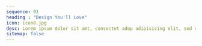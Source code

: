 ```yaml
---
sequence: 01
heading : "Design You'll Love"
icon: icon8.jpg
desc: Lorem ipsum dolor sit amt, consectet adop adipisicing elit, sed do eiusmod teporara incididunt ugt labore
sitemap: false
---
```

